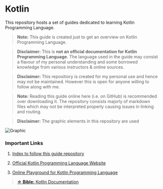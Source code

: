 # Kotlin

This repository hosts a set of guides dedicated to learning Kotlin Programming Language.

> **Note:** This guide is created just to get an overview on Kotlin Programming Language.

> **Disclaimer:** This is **not an official documentation for Kotlin Programming Language**. The language used in the guide may consist a flavour of my personal understanding and some borrowed knowledge from various instructors & online sources.

> **Disclaimer:** This repositiory is created for my personal use and hence may not be maintained. However this is open for anyone willing to follow along with me.

> **Note:** Reading this guide online here (i.e. on GitHub) is recommended over downloading it. The repository consists majorly of markdown files which may not be interpreted properly causing issues in linking and routing.

> **Disclaimer:** The graphic elements in this repository are used

![Graphic](https://www.jetbrains.com/img/banners-home-page/teamcity-tile-bg_default.svg)

### Important Links

1. [Index to follow this guide repository](./INDEX.md)

1. [Official Kotlin Programming Language Website](https://kotlinlang.org/)

1. [Online Playground for Kotlin Programming Language](https://play.kotlinlang.org/byExample/overview)

> [**☆ Bible:** Kotlin Documentation](https://kotlinlang.org/docs/basic-syntax.html)
